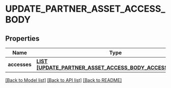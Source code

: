 # UPDATE_PARTNER_ASSET_ACCESS_BODY

## Properties
Name | Type | Description | Notes
------------ | ------------- | ------------- | -------------
**accesses** | [**LIST [UPDATE_PARTNER_ASSET_ACCESS_BODY_ACCESSES_INNER]**](UpdatePartnerAssetAccessBody_accesses_inner.md) |  | [default to null]

[[Back to Model list]](../README.md#documentation-for-models) [[Back to API list]](../README.md#documentation-for-api-endpoints) [[Back to README]](../README.md)


